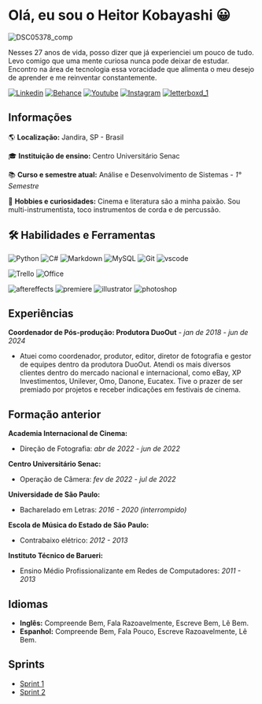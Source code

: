 ﻿#  **Olá, eu sou o Heitor Kobayashi** 😀
![DSC05378_comp](https://github.com/user-attachments/assets/3bc75d57-0bbe-45d1-a280-5877d9cdb68f)


Nesses 27 anos de vida, posso dizer que já experienciei um pouco de tudo. Levo comigo que uma mente curiosa nunca pode deixar de estudar. Encontro na área de tecnologia essa voracidade que alimenta o meu desejo de aprender e me reinventar constantemente.

[![Linkedin](https://img.shields.io/badge/LinkedIn-0077B5?style=for-the-badge&logo=linkedin&logoColor=white)](https://www.linkedin.com/in/heitorkobayashi)
[![Behance](https://img.shields.io/badge/Behance-0054F7?style=for-the-badge&logo=behance&logoColor=white)](https://www.behance.net/heitorkobayashi)
[![Youtube](https://img.shields.io/badge/YouTube-FF0000?style=for-the-badge&logo=youtube&logoColor=white)](https://www.youtube.com/@HeitorKobayashi)
[![Instagram](https://img.shields.io/badge/Instagram-E4405F?style=for-the-badge&logo=instagram&logoColor=white)](https://www.instagram.com/heitorkoba/)
[![letterboxd_1](https://github.com/user-attachments/assets/1251e7ef-202e-462a-83d9-71cf2efd67e8)](https://letterboxd.com/heitorkobayashi/)

## **Informações**
🌎 **Localização:** Jandira, SP - Brasil

🎓 **Instituição de ensino:** Centro Universitário Senac

📚 **Curso e semestre atual:** Análise e Desenvolvimento de Sistemas - _1° Semestre_

🎸 **Hobbies e curiosidades:** Cinema e literatura são a minha paixão. Sou multi-instrumentista, toco instrumentos de corda e de percussão. 

## **🛠 Habilidades e Ferramentas** 
![Python](https://img.shields.io/badge/Python-3776AB?style=for-the-badge&logo=python&logoColor=white) ![C#](https://img.shields.io/badge/C%23-239120?style=for-the-badge&logo=c-sharp&logoColor=white) ![Markdown](https://img.shields.io/badge/Markdown-000000?style=for-the-badge&logo=markdown&logoColor=white) ![MySQL](https://img.shields.io/badge/MySQL-00000F?style=for-the-badge&logo=mysql&logoColor=white) ![Git](https://img.shields.io/badge/GIT-E44C30?style=for-the-badge&logo=git&logoColor=white)  ![vscode](https://img.shields.io/badge/Visual_Studio_Code-0078D4?style=for-the-badge&logo=visual%20studio%20code&logoColor=white)

![Trello](https://img.shields.io/badge/Trello-0052CC?style=for-the-badge&logo=trello&logoColor=white) ![Office](https://img.shields.io/badge/Microsoft_Office-D83B01?style=for-the-badge&logo=microsoft-office&logoColor=white)

![aftereffects](https://img.shields.io/badge/Adobe%20after%20affects-CF96FD?style=for-the-badge&logo=Adobe%20after%20effects&logoColor=393665) ![premiere](https://img.shields.io/badge/Adobe%20Premiere%20Pro-9999FF?style=for-the-badge&logo=Adobe%20Premiere%20Pro&logoColor=white) ![illustrator](https://img.shields.io/badge/Adobe%20Illustrator-FF9A00?style=for-the-badge&logo=adobe%20illustrator&logoColor=white) ![photoshop](https://img.shields.io/badge/Adobe%20Photoshop-31A8FF?style=for-the-badge&logo=Adobe%20Photoshop&logoColor=black) 


## **Experiências**
**Coordenador de Pós-produção: Produtora DuoOut** - _jan de 2018 - jun de 2024_ 
- Atuei como coordenador, produtor, editor, diretor de fotografia e gestor de equipes dentro da produtora DuoOut. Atendi os mais diversos clientes dentro do mercado nacional e internacional, como eBay, XP Investimentos, Unilever, Omo, Danone, Eucatex. Tive o prazer de ser premiado por projetos e receber indicações em festivais de cinema. 


## **Formação anterior**

**Academia Internacional de Cinema:**
- Direção de Fotografia: _abr de 2022 - jun de 2022_

**Centro Universitário Senac:**
- Operação de Câmera: _fev de 2022 - jul de 2022_

**Universidade de São Paulo:**
- Bacharelado em Letras: _2016 - 2020 (interrompido)_

**Escola de Música do Estado de São Paulo:**
- Contrabaixo elétrico: _2012 - 2013_

**Instituto Técnico de Barueri:**
- Ensino Médio Profissionalizante em Redes de Computadores: _2011 - 2013_

## **Idiomas**

- **Inglês:** Compreende Bem, Fala Razoavelmente, Escreve Bem, Lê Bem.
- **Espanhol:** Compreende Bem, Fala Pouco, Escreve Razoavelmente, Lê Bem.

## **Sprints**

- [Sprint 1](https://github.com/heitorkobayashi/PB-HEITOR-KOBAYASHI/tree/main/Sprint%201)
- [Sprint 2](https://github.com/heitorkobayashi/PB-HEITOR-KOBAYASHI/tree/main/Sprint%202)
